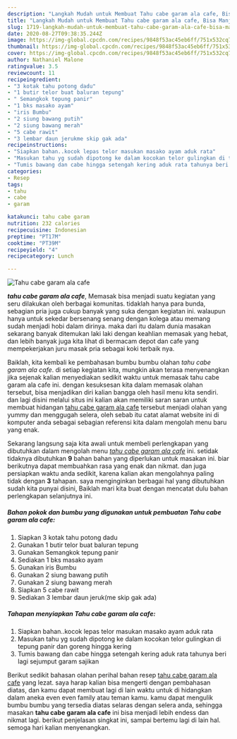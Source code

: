 ```yaml
---
description: "Langkah Mudah untuk Membuat Tahu cabe garam ala cafe, Bisa Manjain Lidah"
title: "Langkah Mudah untuk Membuat Tahu cabe garam ala cafe, Bisa Manjain Lidah"
slug: 1719-langkah-mudah-untuk-membuat-tahu-cabe-garam-ala-cafe-bisa-manjain-lidah
date: 2020-08-27T09:38:35.244Z
image: https://img-global.cpcdn.com/recipes/9848f53ac45eb6ff/751x532cq70/tahu-cabe-garam-ala-cafe-foto-resep-utama.jpg
thumbnail: https://img-global.cpcdn.com/recipes/9848f53ac45eb6ff/751x532cq70/tahu-cabe-garam-ala-cafe-foto-resep-utama.jpg
cover: https://img-global.cpcdn.com/recipes/9848f53ac45eb6ff/751x532cq70/tahu-cabe-garam-ala-cafe-foto-resep-utama.jpg
author: Nathaniel Malone
ratingvalue: 3.5
reviewcount: 11
recipeingredient:
- "3 kotak tahu potong dadu"
- "1 butir telor buat baluran tepung"
- " Semangkok tepung panir"
- "1 bks masako ayam"
- "iris Bumbu"
- "2 siung bawang putih"
- "2 siung bawang merah"
- "5 cabe rawit"
- "3 lembar daun jerukme skip gak ada"
recipeinstructions:
- "Siapkan bahan..kocok lepas telor masukan masako ayam aduk rata"
- "Masukan tahu yg sudah dipotong ke dalam kocokan telor gulingkan di tepung panir dan goreng hingga kering"
- "Tumis bawang dan cabe hingga setengah kering aduk rata tahunya beri lagi sejumput garam sajikan"
categories:
- Resep
tags:
- tahu
- cabe
- garam

katakunci: tahu cabe garam 
nutrition: 232 calories
recipecuisine: Indonesian
preptime: "PT17M"
cooktime: "PT39M"
recipeyield: "4"
recipecategory: Lunch

---
```



![Tahu cabe garam ala cafe](https://img-global.cpcdn.com/recipes/9848f53ac45eb6ff/751x532cq70/tahu-cabe-garam-ala-cafe-foto-resep-utama.jpg)

<b><i>tahu cabe garam ala cafe</i></b>, Memasak bisa menjadi suatu kegiatan yang seru dilakukan oleh berbagai komunitas. tidaklah hanya para bunda, sebagian pria juga cukup banyak yang suka dengan kegiatan ini. walaupun hanya untuk sekedar bersenang senang dengan kolega atau memang sudah menjadi hobi dalam dirinya. maka dari itu dalam dunia masakan sekarang banyak ditemukan laki laki dengan keahlian memasak yang hebat, dan lebih banyak juga kita lihat di bermacam depot dan cafe yang mempekerjakan juru masak pria sebagai koki terbaik nya.



Baiklah, kita kembali ke pembahasan bumbu bumbu olahan <i>tahu cabe garam ala cafe</i>. di setiap kegiatan kita, mungkin akan terasa menyenangkan jika sejenak kalian menyediakan sedikit waktu untuk memasak tahu cabe garam ala cafe ini. dengan kesuksesan kita dalam memasak olahan tersebut, bisa menjadikan diri kalian bangga oleh hasil menu kita sendiri. dan lagi disini melalui situs ini kalian akan memiliki saran saran untuk membuat hidangan <u>tahu cabe garam ala cafe</u> tersebut menjadi olahan yang yummy dan menggugah selera, oleh sebab itu catat alamat website ini di komputer anda sebagai sebagian referensi kita dalam mengolah menu baru yang enak.


Sekarang langsung saja kita awali untuk membeli perlengkapan yang dibutuhkan dalam mengolah menu <u><i>tahu cabe garam ala cafe</i></u> ini. setidak tidaknya dibutuhkan <b>9</b> bahan bahan yang diperlukan untuk masakan ini. biar berikutnya dapat membuahkan rasa yang enak dan nikmat. dan juga persiapkan waktu anda sedikit, karena kalian akan mengolahnya paling tidak dengan <b>3</b> tahapan. saya menginginkan berbagai hal yang dibutuhkan sudah kita punyai disini, Baiklah mari kita buat dengan mencatat dulu bahan perlengkapan selanjutnya ini.

<!--inarticleads1-->

##### Bahan pokok dan bumbu yang digunakan untuk pembuatan Tahu cabe garam ala cafe:

1. Siapkan 3 kotak tahu potong dadu
1. Gunakan 1 butir telor buat baluran tepung
1. Gunakan  Semangkok tepung panir
1. Sediakan 1 bks masako ayam
1. Gunakan iris Bumbu
1. Gunakan 2 siung bawang putih
1. Gunakan 2 siung bawang merah
1. Siapkan 5 cabe rawit
1. Sediakan 3 lembar daun jeruk(me skip gak ada)




<!--inarticleads2-->

##### Tahapan menyiapkan Tahu cabe garam ala cafe:

1. Siapkan bahan..kocok lepas telor masukan masako ayam aduk rata
1. Masukan tahu yg sudah dipotong ke dalam kocokan telor gulingkan di tepung panir dan goreng hingga kering
1. Tumis bawang dan cabe hingga setengah kering aduk rata tahunya beri lagi sejumput garam sajikan




Berikut sedikit bahasan olahan perihal bahan resep <u>tahu cabe garam ala cafe</u> yang lezat. saya harap kalian bisa mengerti dengan pembahasan diatas, dan kamu dapat membuat lagi di lain waktu untuk di hidangkan dalam aneka even even family atau teman kamu. kamu dapat mengulik bumbu bumbu yang tersedia diatas selaras dengan selera anda, sehingga masakan <b>tahu cabe garam ala cafe</b> ini bisa menjadi lebih endess dan nikmat lagi. berikut penjelasan singkat ini, sampai bertemu lagi di lain hal. semoga hari kalian menyenangkan.

